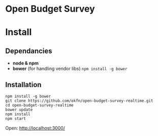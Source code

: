 Open Budget Survey
==================

# Install

## Dependancies
- __node & npm__
- __bower__ (for handling vendor libs) `npm install -g bower`

## Installation

    npm install -g bower
    git clone https://github.com/okfn/open-budget-survey-realtime.git
    cd open-budget-survey-realtime
    bower update
    npm install
    npm start
  
Open: <http://localhost:3000/>
